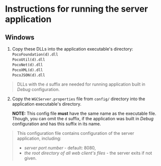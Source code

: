 # Instructions for running the server application

## Windows

1. Copy these DLLs into the application executable's directory:  
      `PocoFoundation(d).dll`  
      `PocoUtil(d).dll`  
      `PocoNet(d).dll`  
      `PocoXML(d).dll`  
      `PocoJSON(d).dll`  
> DLLs with the `d` suffix are needed for running application built in _Debug_ configuration.
      
2. Copy the `WGCServer.properties` file from `config/` directory into the application executable's directory.  

      __NOTE:__ This config file __must__ have the same name as the executable file. Though, you can omit the `d` suffix, if the application          was built in _Debug_ configuration and has this suffix in its name.

> This configuration file contains configuration of the server application, including:
> * _server port number_ - default: 8080,
> * _the root directory of all web client's files_ - the server exits if not given.
